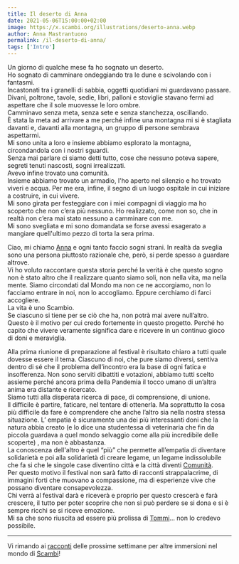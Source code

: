```yaml
---
title: Il deserto di Anna
date: 2021-05-06T15:00:00+02:00
image: https://x.scambi.org/illustrations/deserto-anna.webp
author: Anna Mastrantuono
permalink: /il-deserto-di-anna/
tags: ['Intro']
---
```

Un giorno di qualche mese fa ho sognato un deserto.  
Ho sognato di camminare ondeggiando tra le dune e scivolando con i fantasmi.  
Incastonati tra i granelli di sabbia, oggetti quotidiani mi guardavano passare. Divani, poltrone, tavole, sedie, libri, palloni e stoviglie stavano fermi ad aspettare che il sole muovesse le loro ombre.  
Camminavo senza meta, senza sete e senza stanchezza, oscillando.  
È stata la meta ad arrivare a me perché infine una montagna mi si è stagliata davanti e, davanti alla montagna, un gruppo di persone sembrava aspettarmi.  
Mi sono unita a loro e insieme abbiamo esplorato la montagna, circondandola con i nostri sguardi.  
Senza mai parlare ci siamo detti tutto, cose che nessuno poteva sapere, segreti tenuti nascosti, sogni irrealizzati.  
Avevo infine trovato una comunità.  
Insieme abbiamo trovato un armadio, l'ho aperto nel silenzio e ho trovato viveri e acqua. Per me era, infine, il segno di un luogo ospitale in cui iniziare a costruire, in cui vivere.  
Mi sono girata per festeggiare con i miei compagni di viaggio ma ho scoperto che non c’era più nessuno. Ho realizzato, come non so, che in realtà non c’era mai stato nessuno a camminare con me.  
Mi sono svegliata e mi sono domandata se forse avessi esagerato a mangiare quell'ultimo pezzo di torta la sera prima.  
  
Ciao, mi chiamo [Anna](/chi-siamo/) e ogni tanto faccio sogni strani. In realtà da sveglia sono una persona piuttosto razionale che, però, si perde spesso a guardare altrove.  
Vi ho voluto raccontare questa storia perché la verità è che questo sogno non è stato altro che il realizzare quanto siamo soli, non nella vita, ma nella mente. Siamo circondati dal Mondo ma non ce ne accorgiamo, non lo facciamo entrare in noi, non lo accogliamo. Eppure cerchiamo di farci accogliere.  
La vita è uno Scambio.  
Se ciascuno si tiene per se ciò che ha, non potrà mai avere null’altro.  
Questo è il motivo per cui credo fortemente in questo progetto. Perché ho capito che vivere veramente significa dare e ricevere in un continuo gioco di doni e meraviglia.  
  
Alla prima riunione di preparazione al festival è risultato chiaro a tutti quale dovesse essere il tema. Ciascuno di noi, che pure siamo diversi, sentiva dentro di sé che il problema dell’incontro era la base di ogni fatica e insofferenza. Non sono serviti dibattiti e votazioni, abbiamo tutti scelto assieme perché ancora prima della Pandemia il tocco umano di un’altra anima era distante e ricercato.  
Siamo tutti alla disperata ricerca di pace, di comprensione, di unione.  
Il difficile è partire, faticare, nel tentare di ottenerla. Ma soprattutto la cosa più difficile da fare è comprendere che anche l’altro sia nella nostra stessa situazione. L’ empatia è sicuramente una dei più interessanti doni che la natura abbia creato (e lo dice una studentessa di veterinaria che fin da piccola guardava a quel mondo selvaggio come alla più incredibile delle scoperte) , ma non è abbastanza.  
La conoscenza dell'altro è quel “più” che permette all’empatia di diventare solidarietà e poi alla solidarietà di creare legame, un legame indissolubile che fa si che le singole case diventino città e la città diventi [Comunità](/partecipa/).  
Per questo motivo il festival non sarà fatto di racconti strappalacrime, di immagini forti che muovano a compassione, ma di esperienze vive che possano diventare consapevolezza.  
Chi verrà al festival darà e riceverà e proprio per questo crescerà e farà crescere, il tutto per poter scoprire che non si può perdere se si dona e si è sempre ricchi se si riceve emozione.  
Mi sa che sono riuscita ad essere più prolissa di [Tommi](https://tommi.space)… non lo credevo possibile.

---

Vi rimando ai [racconti](/blog) delle prossime settimane per altre immersioni nel mondo di [Scambi](/)!
